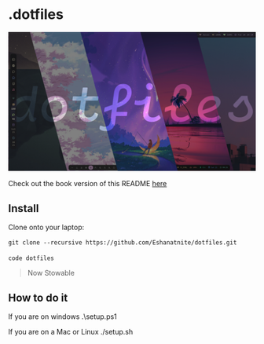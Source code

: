 # .dotfiles

![prompt](./banner.png)

Check out the book version of this README [here](https://dots-eshanatnight.vercel.app)

## Install

Clone onto your laptop:

    git clone --recursive https://github.com/Eshanatnite/dotfiles.git

    code dotfiles

> Now Stowable

## How to do it

If you are on windows
    .\setup.ps1

If you are on a Mac or Linux
    ./setup.sh
